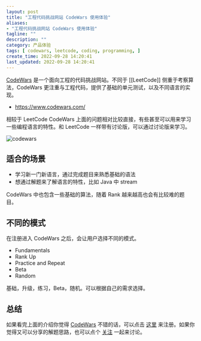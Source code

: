 ```yaml
---
layout: post
title: "工程代码挑战网站 CodeWars 使用体验"
aliases:
- "工程代码挑战网站 CodeWars 使用体验"
tagline: ""
description: ""
category: 产品体验
tags: [ codewars, leetcode, coding, programming, ]
create_time: 2022-09-28 14:20:41
last_updated: 2022-09-28 14:20:41
---
```


 [CodeWars](www.codewars.com/r/Hvj35w) 是一个面向工程的代码挑战网站。不同于 [[LeetCode]] 侧重于考察算法，CodeWars 更注重与工程代码，提供了基础的单元测试，以及不同语言的实现。

- <https://www.codewars.com/>

相较于 LeetCode CodeWars 上面的问题相对比较直接，有些甚至可以用来学习一些编程语言的特性。和 LeetCode 一样带有讨论版，可以通过讨论版来学习。

![codewars](https://photo.einverne.info/images/2022/09/28/zJRC.png)

## 适合的场景

- 学习新一门新语言，通过完成题目来熟悉基础的语法
- 想通过解题来了解语言的特性，比如 Java 中 stream

CodeWars 中也包含一些基础的算法，随着 Rank 越来越高也会有比较难的题目。

## 不同的模式
在注册进入 CodeWars 之后，会让用户选择不同的模式。

- Fundamentals
- Rank Up
- Practice and Repeat
- Beta
- Random

基础，升级，练习，Beta，随机。可以根据自己的需求选择。

## 总结

如果看完上面的介绍你觉得 [CodeWars](www.codewars.com/r/Hvj35w) 不错的话，可以点击 [这里](www.codewars.com/r/Hvj35w) 来注册。如果你觉得又可以分享的解题思路，也可以点个 [关注](https://www.codewars.com/users/einverne) 一起来讨论。
